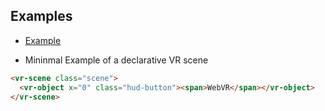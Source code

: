 ## Examples

- [Example](http://vr-components.github.io/vr-scene/examples/hud.html)

- Mininmal Example of a declarative VR scene

```html
<vr-scene class="scene">
  <vr-object x="0" class="hud-button"><span>WebVR</span></vr-object>
</vr-scene>
```
